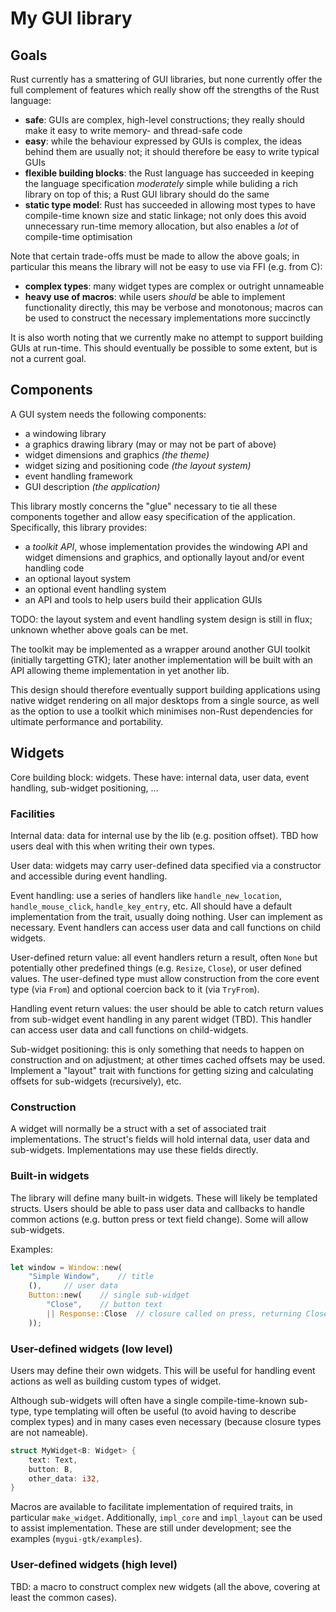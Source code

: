 My GUI library
==========


Goals
------

Rust currently has a smattering of GUI libraries, but none currently offer the
full complement of features which really show off the strengths of the Rust
language:

-   **safe**: GUIs are complex, high-level constructions; they really should
    make it easy to write memory- and thread-safe code
-   **easy**: while the behaviour expressed by GUIs is complex, the ideas behind
    them are usually not; it should therefore be easy to write typical GUIs
-   **flexible building blocks**: the Rust language has succeeded in keeping the
    language specification *moderately* simple while buliding a rich library
    on top of this; a Rust GUI library should do the same
-   **static type model**: Rust has succeeded in allowing most types to have
    compile-time known size and static linkage; not only does this avoid
    unnecessary run-time memory allocation, but also enables a *lot*
    of compile-time optimisation

Note that certain trade-offs must be made to allow the above goals; in
particular this means the library will not be easy to use via FFI (e.g. from C):

-   **complex types**: many widget types are complex or outright unnameable
-   **heavy use of macros**: while users *should* be able to implement
    functionality directly, this may be verbose and monotonous; macros can be
    used to construct the necessary implementations more succinctly

It is also worth noting that we currently make no attempt to support building
GUIs at run-time. This should eventually be possible to some extent, but is not
a current goal.

Components
---------------

A GUI system needs the following components:

-   a windowing library
-   a graphics drawing library (may or may not be part of above)
-   widget dimensions and graphics *(the theme)*
-   widget sizing and positioning code *(the layout system)*
-   event handling framework
-   GUI description *(the application)*

This library mostly concerns the "glue" necessary to tie all these components
together and allow easy specification of the application. Specifically, this
library provides:

-   a *toolkit API*, whose implementation provides the windowing API and widget
    dimensions and graphics, and optionally layout and/or event handling code
-   an optional layout system
-   an optional event handling system
-   an API and tools to help users build their application GUIs

TODO: the layout system and event handling system design is still in flux;
unknown whether above goals can be met.

The toolkit may be implemented as a wrapper around another GUI toolkit
(initially targetting GTK); later another implementation will be built with an
API allowing theme implementation in yet another lib.

This design should therefore eventually support building applications using
native widget rendering on all major desktops from a single source, as well as
the option to use a toolkit which minimises non-Rust dependencies for ultimate
performance and portability.


Widgets
--------

Core building block: widgets. These have: internal data, user data, event
handling, sub-widget positioning, ...

### Facilities

Internal data: data for internal use by the lib (e.g. position offset).
TBD how users deal with this when writing their own types.

User data: widgets may carry user-defined data specified via a constructor and
accessible during event handling.

Event handling: use a series of handlers like `handle_new_location`,
`handle_mouse_click`, `handle_key_entry`, etc. All should have a default
implementation from the trait, usually doing nothing. User can implement as
necessary. Event handlers can access user data and call functions on child
widgets.

User-defined return value: all event handlers return a result, often `None`
but potentially other predefined things (e.g. `Resize`, `Close`), or user
defined values. The user-defined type must allow construction from the core
event type (via `From`) and optional coercion back to it (via `TryFrom`).

Handling event return values: the user should be able to catch return values
from sub-widget event handling in any parent widget (TBD). This handler can
access user data and call functions on child-widgets.

Sub-widget positioning: this is only something that needs to happen on
construction and on adjustment; at other times cached offsets may be used.
Implement a "layout" trait with functions for getting sizing and calculating
offsets for sub-widgets (recursively), etc.

### Construction

A widget will normally be a struct with a set of associated trait
implementations. The struct's fields will hold internal data, user data and
sub-widgets. Implementations may use these fields directly.

### Built-in widgets

The library will define many built-in widgets. These will likely be templated
structs. Users should be able to pass user data and callbacks to handle
common actions (e.g. button press or text field change). Some will allow
sub-widgets.

Examples:

```rust
let window = Window::new(
    "Simple Window",    // title
    (),     // user data
    Button::new(    // single sub-widget
        "Close",    // button text
        || Response::Close  // closure called on press, returning Close result
    ));
```

### User-defined widgets (low level)

Users may define their own widgets. This will be useful for handling event
actions as well as building custom types of widget.

Although sub-widgets will often have a single compile-time-known sub-type,
type templating will often be useful (to avoid having to describe complex types)
and in many cases even necessary (because closure types are not nameable).

```rust
struct MyWidget<B: Widget> {
    text: Text,
    button: B,
    other_data: i32,
}
```

Macros are available to facilitate implementation of required traits, in
particular `make_widget`. Additionally, `impl_core` and `impl_layout`
can be used to assist implementation. These are still under development;
see the examples (`mygui-gtk/examples`).

### User-defined widgets (high level)

TBD: a macro to construct complex new widgets (all the above, covering at least
the common cases).
